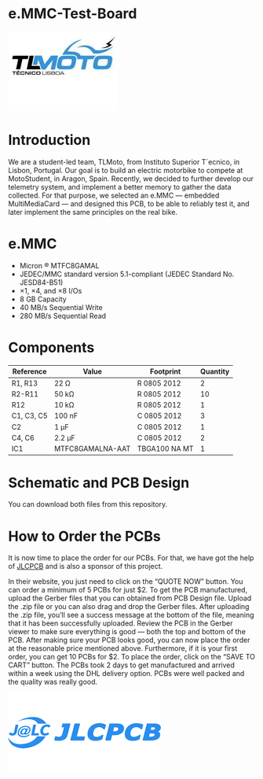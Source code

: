 # e.MMC-Test-Board

![TLMOTO](https://github.com/eletronicaTL/e.MMC-Test-Board/blob/main/tlmoto_logo.jpg)

# Introduction
We are a student-led team, TLMoto, from Instituto Superior T´ecnico, in Lisbon, Portugal. Our goal is to build an electric motorbike to compete at MotoStudent, in Aragon, Spain. Recently, we decided to further develop our telemetry system, and implement a better memory to gather the data collected. For that purpose, we selected an e.MMC — embedded MultiMediaCard — and designed this PCB, to be able to reliably test it, and later implement the same principles on the real bike.

# e.MMC
- Micron ® MTFC8GAMAL
- JEDEC/MMC standard version 5.1-compliant (JEDEC Standard No. JESD84-B51)
- ×1, ×4, and ×8 I/Os
- 8 GB Capacity
- 40 MB/s Sequential Write
- 280 MB/s Sequential Read

# Components

Reference | Value | Footprint | Quantity | 
--- | --- | --- | --- |
R1, R13 | 22 Ω | R 0805 2012 | 2 |
R2-R11 | 50 kΩ | R 0805 2012 | 10
R12 | 10 kΩ | R 0805 2012 | 1
C1, C3, C5 | 100 nF | C 0805 2012 | 3
C2 | 1 μF | C 0805 2012 | 1
C4, C6 | 2.2 μF | C 0805 2012 | 2
IC1 | MTFC8GAMALNA-AAT | TBGA100 NA MT | 1

# Schematic and PCB Design

You can download both files from this repository.

# How to Order the PCBs

It is now time to place the order for our PCBs. For that, we have got the help of [JLCPCB](https://jlcpcb.com/) and is also a sponsor of this project. 

In their website, you just need to click on the “QUOTE NOW” button. You can order a minimum of 5 PCBs for just $2. To get the PCB manufactured, upload the Gerber files that you can obtained from PCB Design file. Upload the .zip file or you can also drag and drop the Gerber files. After uploading the .zip file, you’ll see a success message at the bottom of the file, meaning that it has been successfully uploaded. Review the PCB in the Gerber viewer to make sure everything is good — both the top and bottom of the PCB. After making sure your PCB looks good, you can now place the order at the reasonable price mentioned above. Furthermore, if it is your first order, you can get 10 PCBs for $2. To place the order, click on the “SAVE TO CART” button. The PCBs took 2 days to get manufactured and arrived within a week using the DHL delivery option. PCBs were well packed and the quality was really good.

![JLCPCB](https://github.com/eletronicaTL/e.MMC-Test-Board/blob/main/jlcpcb_logo.png)


